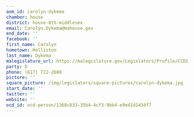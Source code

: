 ```yaml
---
aom_id: carolyn-dykema
chamber: house
district: house-8th-middlesex
email: Carolyn.Dykema@mahouse.gov
end_date: ''
facebook: ''
first_name: Carolyn
hometown: Holliston
last_name: Dykema
malegislature_url: https://malegislature.gov/Legislators/Profile/CCD1
party: D
phone: (617) 722-2680
picture: ''
square_picture: /img/legislators/square-pictures/carolyn-dykema.jpg
start_date: ''
twitter: ''
website: ''
ocd_id: ocd-person/1368c833-35b4-4cf3-9bb4-e9e41d1434f7
---
```

